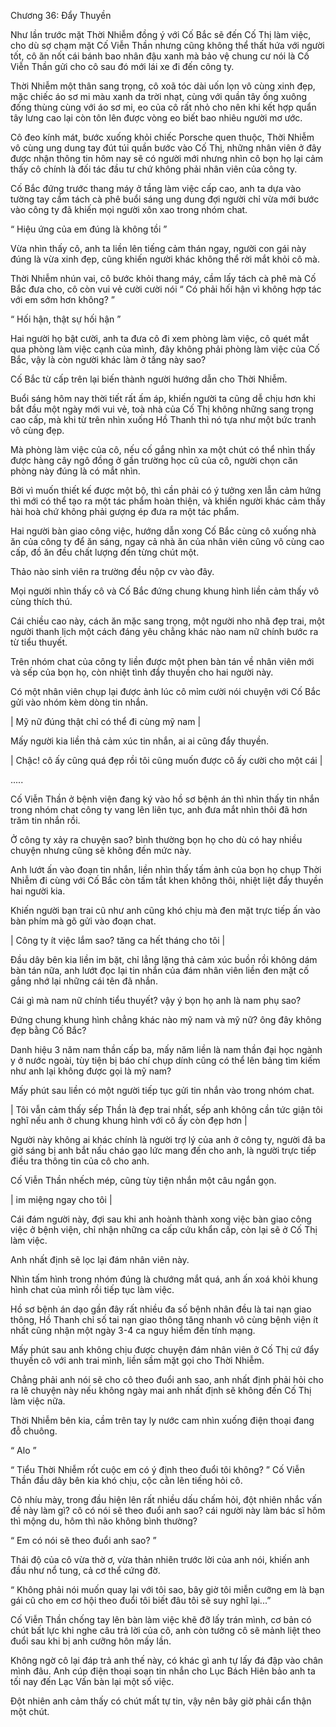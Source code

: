 




Chương 36: Đẩy Thuyền


Như lần trước mặt Thời Nhiễm đồng ý với Cố Bắc sẽ đến Cố Thị làm việc, cho dù sợ chạm mặt Cố Viễn Thần nhưng cũng không thể thất hứa với người tốt, cô ăn nốt cái bánh bao nhân đậu xanh mà bảo vệ chung cư nói là Cố Viễn Thần gửi cho cô sau đó mới lái xe đi đến công ty.

Thời Nhiễm một thân sang trọng, cô xoã tóc dài uốn lọn vô cùng xinh đẹp, mặc chiếc áo sơ mi màu xanh da trời nhạt, cùng với quần tây ống xuông đống thùng cùng với áo sơ mi, eo của cô rất nhỏ cho nên khi kết hợp quẩn tây lưng cao lại còn tôn lên được vòng eo biết bao nhiêu người mơ ước.

Cô đeo kính mát, bước xuống khỏi chiếc Porsche quen thuộc, Thời Nhiễm vô cùng ung dung tay đút túi quần bước vào Cố Thị, những nhân viên ở đây được nhận thông tin hôm nay sẽ có người mới nhưng nhìn cô bọn họ lại cảm thấy cô chính là đối tác đầu tư chứ không phải nhân viên của công ty.

Cố Bắc đứng trước thang máy ở tầng làm việc cấp cao, anh ta dựa vào tường tay cầm tách cà phê buổi sáng ung dung đợi người chỉ vừa mới bước vào công ty đã khiến mọi người xôn xao trong nhóm chat.

“ Hiệu ứng của em đúng là không tồi ”

Vừa nhìn thấy cô, anh ta liền lên tiếng cảm thán ngay, người con gái này đúng là vừa xinh đẹp, cũng khiến người khác không thể rời mắt khỏi cô mà.

Thời Nhiễm nhún vai, cô bước khỏi thang máy, cầm lấy tách cà phê mà Cố Bắc đưa cho, cô còn vui vẻ cười cười nói “ Có phải hối hận vì không hợp tác với em sớm hơn không? ”

“ Hối hận, thật sự hối hận ”

Hai người họ bật cười, anh ta đưa cô đi xem phòng làm việc, cô quét mắt qua phòng làm việc cạnh của mình, đây không phải phòng làm việc của Cố Bắc, vậy là còn người khác làm ở tầng này sao?

Cố Bắc từ cấp trên lại biến thành người hướng dẫn cho Thời Nhiễm.

Buổi sáng hôm nay thời tiết rất ấm áp, khiến người ta cũng dễ chịu hơn khi bắt đầu một ngày mới vui vẻ, toà nhà của Cố Thị không những sang trọng cao cấp, mà khi từ trên nhìn xuống Hồ Thanh thì nó tựa như một bức tranh vô cùng đẹp.



Mà phòng làm việc của cô, nếu cố gắng nhìn xa một chút có thể nhìn thấy được hàng cây ngô đồng ở gần trường học cũ của cô, người chọn căn phòng này đúng là có mắt nhìn.

Bởi vì muốn thiết kế được một bộ, thì cần phải có ý tưởng xen lẫn cảm hứng thì mới có thể tạo ra một tác phẩm hoàn thiện, và khiến người khác cảm thấy hài hoà chứ không phải gượng ép đưa ra một tác phẩm.

Hai người bàn giao công việc, hướng dẫn xong Cố Bắc cùng cô xuống nhà ăn của công ty để ăn sáng, ngay cả nhà ăn của nhân viên cũng vô cùng cao cấp, đồ ăn đều chất lượng đến từng chút một.

Thảo nào sinh viên ra trường đều nộp cv vào đây.

Mọi người nhìn thấy cô và Cố Bắc đứng chung khung hình liền cảm thấy vô cùng thích thú.

Cái chiều cao này, cách ăn mặc sang trọng, một người nho nhã đẹp trai, một người thanh lịch một cách đáng yêu chẳng khác nào nam nữ chính bước ra từ tiểu thuyết.

Trên nhóm chat của công ty liền được một phen bàn tán về nhân viên mới và sếp của bọn họ, còn nhiệt tình đẩy thuyền cho hai người này.

Có một nhân viên chụp lại được ảnh lúc cô mỉm cười nói chuyện với Cố Bắc gửi vào nhóm kèm dòng tin nhắn.

| Mỹ nữ đúng thật chỉ có thể đi cùng mỹ nam |

Mấy người kia liền thả cảm xúc tin nhắn, ai ai cũng đẩy thuyền.

| Chậc! cô ấy cũng quá đẹp rồi tôi cũng muốn được cô ấy cười cho một cái |

.....

Cố Viễn Thần ở bệnh viện đang ký vào hồ sơ bệnh án thì nhìn thấy tin nhắn trong nhóm chat công ty vang lên liên tục, anh đưa mắt nhìn thôi đã hơn trăm tin nhắn rồi.

Ở công ty xảy ra chuyện sao? bình thường bọn họ cho dù có hay nhiều chuyện nhưng cũng sẽ không đến mức này.

Anh lướt ấn vào đoạn tin nhắn, liền nhìn thấy tấm ảnh của bọn họ chụp Thời Nhiễm đi cùng với Cố Bắc còn tấm tắt khen không thôi, nhiệt liệt đẩy thuyền hai người kia.

Khiến người bạn trai cũ như anh cũng khó chịu mà đen mặt trực tiếp ấn vào bàn phím mà gõ gửi vào đoạn chat.



| Công ty ít việc lắm sao? tăng ca hết tháng cho tôi |

Đầu dây bên kia liền im bặt, chỉ lẳng lặng thả cảm xúc buồn rồi không dám bàn tán nữa, anh lướt đọc lại tin nhắn của đám nhân viên liền đen mặt cố gắng nhớ lại những cái tên đã nhắn.

Cái gì mà nam nữ chính tiểu thuyết? vậy ý bọn họ anh là nam phụ sao?

Đứng chung khung hình chẳng khác nào mỹ nam và mỹ nữ? ông đây không đẹp bằng Cố Bắc?

Danh hiệu 3 năm nam thần cấp ba, mấy năm liền là nam thần đại học ngành y ở nước ngoài, tùy tiện bị báo chí chụp dính cũng có thể lên bảng tìm kiếm như anh lại không được gọi là mỹ nam?

Mấy phút sau liền có một người tiếp tục gửi tin nhắn vào trong nhóm chat.

| Tôi vẫn cảm thấy sếp Thần là đẹp trai nhất, sếp anh không cần tức giận tôi nghĩ nếu anh ở chung khung hình với cô ấy còn đẹp hơn |

Người này không ai khác chính là người trợ lý của anh ở công ty, người đã ba giờ sáng bị anh bắt nấu cháo gạo lức mang đến cho anh, là người trực tiếp điều tra thông tin của cô cho anh.

Cố Viễn Thần nhếch mép, cũng tùy tiện nhắn một câu ngắn gọn.

| im miệng ngay cho tôi |

Cái đám người này, đợi sau khi anh hoành thành xong việc bàn giao công việc ở bệnh viện, chỉ nhận những ca cấp cứu khẩn cấp, còn lại sẽ ở Cố Thị làm việc.

Anh nhất định sẽ lọc lại đám nhân viên này.

Nhìn tấm hình trong nhóm đúng là chướng mắt quá, anh ấn xoá khỏi khung hình chat của mình rồi tiếp tục làm việc.

Hồ sơ bệnh án dạo gần đây rất nhiều đa số bệnh nhân đều là tai nạn giao thông, Hồ Thanh chỉ số tai nạn giao thông tăng nhanh vô cùng bệnh viện ít nhất cũng nhận một ngày 3-4 ca nguy hiểm đến tính mạng.

Mấy phút sau anh không chịu được chuyện đám nhân viên ở Cố Thị cứ đẩy thuyền cô với anh trai mình, liền sầm mặt gọi cho Thời Nhiễm.



Chẳng phải anh nói sẽ cho cô theo đuổi anh sao, anh nhất định phải hỏi cho ra lẽ chuyện này nếu không ngày mai anh nhất định sẽ không đến Cố Thị làm việc nữa.

Thời Nhiễm bên kia, cầm trên tay ly nước cam nhìn xuống điện thoại đang đỗ chuông.

“ Alo ”

“ Tiểu Thời Nhiễm rốt cuộc em có ý định theo đuổi tôi không? ” Cố Viễn Thần đầu dây bên kia khó chịu, cộc cằn lên tiếng hỏi cô.

Cô nhíu mày, trong đầu hiện lên rất nhiều dấu chấm hỏi, đột nhiên nhắc vấn đề này làm gì? cô có nói sẽ theo đuổi anh sao? cái người này làm bác sĩ hôm thì mộng du, hôm thì não không bình thường?

“ Em có nói sẽ theo đuổi anh sao? ”

Thái độ của cô vừa thờ ơ, vừa thản nhiên trước lời của anh nói, khiến anh đầu như nổ tung, cả cơ thể cứng đờ.

“ Không phải nói muốn quay lại với tôi sao, bây giờ tôi miễn cưỡng em là bạn gái cũ cho em cơ hội theo đuổi tôi biết đâu tôi sẽ suy nghĩ lại...”

Cố Viễn Thần chống tay lên bàn làm việc khẽ đỡ lấy trán mình, cơ bản có chút bất lực khi nghe câu trả lời của cô, anh còn tưởng cô sẽ mảnh liệt theo đuổi sau khi bị anh cưỡng hôn mấy lần.

Không ngờ cô lại đáp trả anh thế này, có khác gì anh tự lấy đá đập vào chân mình đâu. Anh cúp điện thoại soạn tin nhắn cho Lục Bách Hiên bảo anh ta tối nay đến Lạc Vấn bàn lại một số việc.

Đột nhiên anh cảm thấy có chút mất tự tin, vậy nên bây giờ phải cẩn thận một chút.




